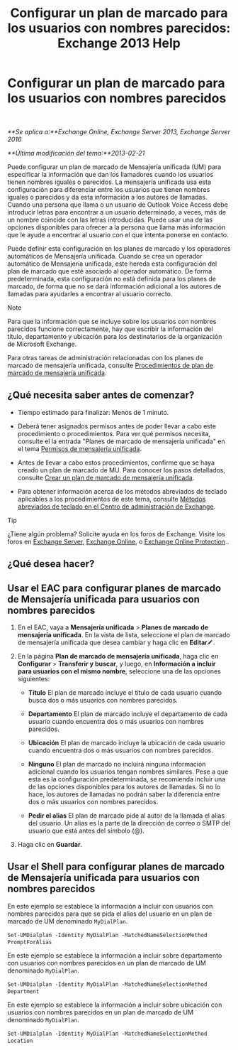 ﻿---
title: 'Configurar un plan de marcado para los usuarios con nombres parecidos: Exchange 2013 Help'
TOCTitle: Configurar un plan de marcado para los usuarios con nombres parecidos
ms:assetid: 14783f45-95f5-49de-8215-0a3aef7dc034
ms:mtpsurl: https://technet.microsoft.com/es-es/library/Bb266943(v=EXCHG.150)
ms:contentKeyID: 51406476
ms.date: 05/22/2018
mtps_version: v=EXCHG.150
ms.translationtype: MT
---

# Configurar un plan de marcado para los usuarios con nombres parecidos

 

_**Se aplica a:**Exchange Online, Exchange Server 2013, Exchange Server 2016_

_**Última modificación del tema:**2013-02-21_

Puede configurar un plan de marcado de Mensajería unificada (UM) para especificar la información que dan los llamadores cuando los usuarios tienen nombres iguales o parecidos. La mensajería unificada usa esta configuración para diferenciar entre los usuarios que tienen nombres iguales o parecidos y da esta información a los autores de llamadas. Cuando una persona que llama o un usuario de Outlook Voice Access debe introducir letras para encontrar a un usuario determinado, a veces, más de un nombre coincide con las letras introducidas. Puede usar una de las opciones disponibles para ofrecer a la persona que llama más información que le ayude a encontrar al usuario con el que intenta ponerse en contacto.

Puede definir esta configuración en los planes de marcado y los operadores automáticos de Mensajería unificada. Cuando se crea un operador automático de Mensajería unificada, este hereda esta configuración del plan de marcado que esté asociado al operador automático. De forma predeterminada, esta configuración no está definida para los planes de marcado, de forma que no se dará información adicional a los autores de llamadas para ayudarles a encontrar al usuario correcto.


> [!NOTE]
> Para que la información que se incluye sobre los usuarios con nombres parecidos funcione correctamente, hay que escribir la información del título, departamento y ubicación para los destinatarios de la organización de Microsoft Exchange.



Para otras tareas de administración relacionadas con los planes de marcado de mensajería unificada, consulte [Procedimientos de plan de marcado de mensajería unificada](um-dial-plan-procedures-exchange-2013-help.md).

## ¿Qué necesita saber antes de comenzar?

  - Tiempo estimado para finalizar: Menos de 1 minuto.

  - Deberá tener asignados permisos antes de poder llevar a cabo este procedimiento o procedimientos. Para ver qué permisos necesita, consulte el la entrada "Planes de marcado de mensajería unificada" en el tema [Permisos de mensajería unificada](unified-messaging-permissions-exchange-2013-help.md).

  - Antes de llevar a cabo estos procedimientos, confirme que se haya creado un plan de marcado de MU. Para conocer los pasos detallados, consulte [Crear un plan de marcado de mensajería unificada](create-a-um-dial-plan-exchange-2013-help.md).

  - Para obtener información acerca de los métodos abreviados de teclado aplicables a los procedimientos de este tema, consulte [Métodos abreviados de teclado en el Centro de administración de Exchange](keyboard-shortcuts-in-the-exchange-admin-center-exchange-online-protection-help.md).


> [!TIP]
> ¿Tiene algún problema? Solicite ayuda en los foros de Exchange. Visite los foros en <A href="https://go.microsoft.com/fwlink/p/?linkid=60612">Exchange Server</A>, <A href="https://go.microsoft.com/fwlink/p/?linkid=267542">Exchange Online</A>, o <A href="https://go.microsoft.com/fwlink/p/?linkid=285351">Exchange Online Protection</A>..



## ¿Qué desea hacer?

## Usar el EAC para configurar planes de marcado de Mensajería unificada para usuarios con nombres parecidos

1.  En el EAC, vaya a **Mensajería unificada** \> **Planes de marcado de mensajería unificada**. En la vista de lista, seleccione el plan de marcado de mensajería unificada que desea cambiar y haga clic en **Editar**![Icono Editar](images/Bb124582.6f53ccb2-1f13-4c02-bea0-30690e6ea71d(EXCHG.150).gif "Icono Editar").

2.  En la página **Plan de marcado de mensajería unificada**, haga clic en **Configurar** \> **Transferir y buscar**, y luego, en **Información a incluir para usuarios con el mismo nombre**, seleccione una de las opciones siguientes:
    
      - **Título** El plan de marcado incluye el título de cada usuario cuando busca dos o más usuarios con nombres parecidos.
    
      - **Departamento** El plan de marcado incluye el departamento de cada usuario cuando encuentra dos o más usuarios con nombres parecidos.
    
      - **Ubicación** El plan de marcado incluye la ubicación de cada usuario cuando encuentra dos o más usuarios con nombres parecidos.
    
      - **Ninguno** El plan de marcado no incluirá ninguna información adicional cuando los usuarios tengan nombres similares. Pese a que esta es la configuración predeterminada, se recomienda incluir una de las opciones disponibles para los autores de llamadas. Si no lo hace, los autores de llamadas no podrán saber la diferencia entre dos o más usuarios con nombres parecidos.
    
      - **Pedir el alias** El plan de marcado pide al autor de la llamada el alias del usuario. Un alias es la parte de la dirección de correo o SMTP del usuario que está antes del símbolo (@).

3.  Haga clic en **Guardar**.

## Usar el Shell para configurar planes de marcado de Mensajería unificada para usuarios con nombres parecidos

En este ejemplo se establece la información a incluir con usuarios con nombres parecidos para que se pida el alias del usuario en un plan de marcado de UM denominado `MyDialPlan`.

    Set-UMDialplan -Identity MyDialPlan -MatchedNameSelectionMethod PromptForAlias

En este ejemplo se establece la información a incluir sobre departamento con usuarios con nombres parecidos en un plan de marcado de UM denominado `MyDialPlan`.

    Set-UMDialplan -Identity MyDialPlan -MatchedNameSelectionMethod Department

En este ejemplo se establece la información a incluir sobre ubicación con usuarios con nombres parecidos en un plan de marcado de UM denominado `MyDialPlan`.

    Set-UMDialplan -Identity MyDialPlan -MatchedNameSelectionMethod Location

